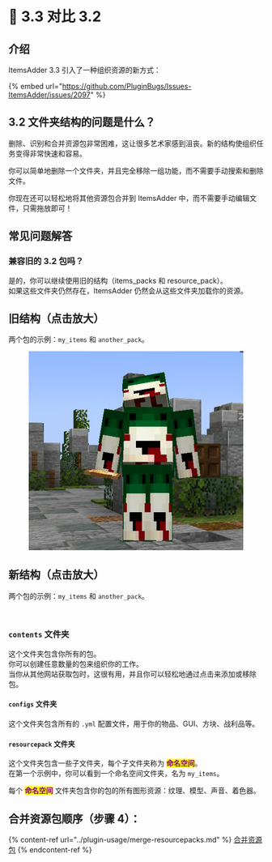 # 🗿 3.3 对比 3.2

## 介绍

ItemsAdder 3.3 引入了一种组织资源的新方式：

{% embed url="https://github.com/PluginBugs/Issues-ItemsAdder/issues/2097" %}

## 3.2 文件夹结构的问题是什么？

删除、识别和合并资源包非常困难，这让很多艺术家感到沮丧。新的结构使组织任务变得非常快速和容易。

你可以简单地删除一个文件夹，并且完全移除一组功能，而不需要手动搜索和删除文件。

你现在还可以轻松地将其他资源包合并到 ItemsAdder 中，而不需要手动编辑文件，只需拖放即可！

## 常见问题解答

### 兼容旧的 3.2 包吗？

是的，你可以继续使用旧的结构（items\_packs 和 resource\_pack）。\
如果这些文件夹仍然存在，ItemsAdder 仍然会从这些文件夹加载你的资源。

## 旧结构（点击放大）

两个包的示例：`my_items` 和 `another_pack`。

<figure><img src="../.gitbook/assets/image (3) (1) (1).png" alt=""><figcaption></figcaption></figure>

## 新结构（点击放大）

两个包的示例：`my_items` 和 `another_pack`。

<figure><img src="../.gitbook/assets/image (2) (1) (2).png" alt=""><figcaption></figcaption></figure>

### `contents` 文件夹

这个文件夹包含你所有的包。\
你可以创建任意数量的包来组织你的工作。\
当你从其他网站获取包时，这很有用，并且你可以轻松地通过点击来添加或移除包。

#### `configs` 文件夹

这个文件夹包含所有的 `.yml` 配置文件，用于你的物品、GUI、方块、战利品等。

#### `resourcepack` 文件夹

这个文件夹包含一些子文件夹，每个子文件夹称为 <mark style="color:purple;">**命名空间**</mark>。\
在第一个示例中，你可以看到一个命名空间文件夹，名为 `my_items`。

每个 <mark style="color:purple;">**命名空间**</mark> 文件夹包含你的包的所有图形资源：纹理、模型、声音、着色器。

## 合并资源包顺序（步骤 4）：

{% content-ref url="../plugin-usage/merge-resourcepacks.md" %}
[合并资源包](../plugin-usage/merge-resourcepacks.md)
{% endcontent-ref %}
